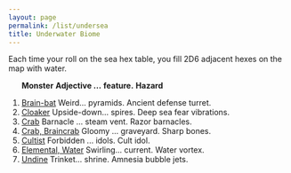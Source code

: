 ```yaml
---
layout: page
permalink: /list/undersea
title: Underwater Biome
---
```


Each time your roll on the sea hex table, you fill 2D6 adjacent hexes on the map with water.
<br>

&nbsp; &nbsp; &nbsp; <span class="a">**Monster**</span> <span class="bb">**Adjective ...**</span> <span class="cc">**feature.**</span> **Hazard**

1. <span class="a">[Brain-bat](/monsters/brain-bat)</span> <span class="b">Weird...</span>  <span class="c">pyramids.</span> <span class="d">Ancient defense turret.</span>
1. <span class="a">[Cloaker](/monsters/cloaker)</span> <span class="b">Upside-down...</span>  <span class="c">spires.</span> <span class="d">Deep sea fear vibrations.</span>
1. <span class="a">[Crab](/monsters/crab)</span> <span class="b">Barnacle ...</span>  <span class="c">steam vent.</span> <span class="d">Razor barnacles.</span>
1. <span class="a">[Crab, Braincrab](/monsters/crab-braincrab)</span> <span class="b">Gloomy ...</span>  <span class="c">graveyard.</span> <span class="d">Sharp bones.</span>
1. <span class="a">[Cultist](/monsters/cultist)</span> <span class="b">Forbidden ...</span>  <span class="c">idols.</span> <span class="d">Cult idol.</span>
1. <span class="a">[Elemental, Water](/monsters/elemental-water)</span> <span class="b">Swirling...</span>  <span class="c">current.</span> <span class="d">Water vortex.</span>
1. <span class="a">[Undine](/monsters/undine)</span> <span class="b">Trinket...</span>  <span class="c">shrine.</span> <span class="d">Amnesia bubble jets.</span>
